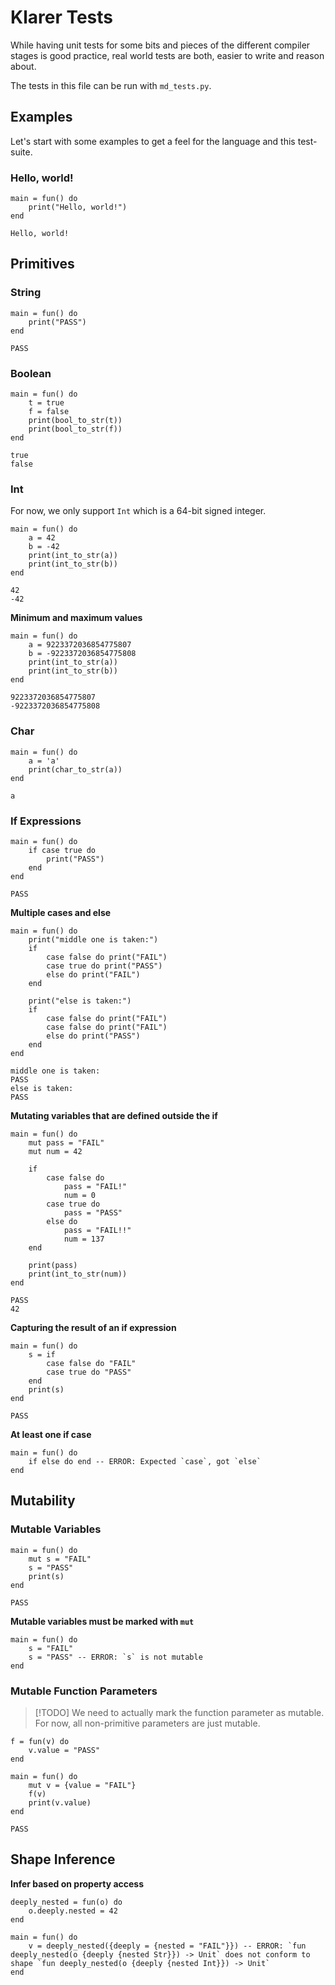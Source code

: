# Klarer Tests

While having unit tests for some bits and pieces of the different compiler stages
is good practice, real world tests are both, easier to write and reason about.

The tests in this file can be run with `md_tests.py`.

## Examples

Let's start with some examples to get a feel for the language and this test-suite.

### Hello, world!

```klarer
main = fun() do
    print("Hello, world!")
end
```

```
Hello, world!
```

## Primitives

### String

```klarer
main = fun() do
    print("PASS")
end
```

```
PASS
```

### Boolean

```klarer
main = fun() do
    t = true
    f = false
    print(bool_to_str(t))
    print(bool_to_str(f))
end
```

```
true
false
```

### Int

For now, we only support `Int` which is a 64-bit signed integer.

```klarer
main = fun() do
    a = 42
    b = -42
    print(int_to_str(a))
    print(int_to_str(b))
end
```

```
42
-42
```

**Minimum and maximum values**

```klarer
main = fun() do
    a = 9223372036854775807
    b = -9223372036854775808
    print(int_to_str(a))
    print(int_to_str(b))
end
```

```
9223372036854775807
-9223372036854775808
```

### Char

```klarer
main = fun() do
    a = 'a'
    print(char_to_str(a))
end
```

```
a
```

### If Expressions

```klarer
main = fun() do
    if case true do
        print("PASS")
    end
end
```

```
PASS
```

**Multiple cases and else**

```klarer
main = fun() do
    print("middle one is taken:")
    if
        case false do print("FAIL")
        case true do print("PASS")
        else do print("FAIL")
    end

    print("else is taken:")
    if
        case false do print("FAIL")
        case false do print("FAIL")
        else do print("PASS")
    end
end
```

```
middle one is taken:
PASS
else is taken:
PASS
```

**Mutating variables that are defined outside the if**

```klarer
main = fun() do
    mut pass = "FAIL"
    mut num = 42

    if
        case false do
            pass = "FAIL!"
            num = 0
        case true do
            pass = "PASS"
        else do
            pass = "FAIL!!"
            num = 137
    end

    print(pass)
    print(int_to_str(num))
end
```

```
PASS
42
```

**Capturing the result of an if expression**

```klarer
main = fun() do
    s = if
        case false do "FAIL"
        case true do "PASS"
    end
    print(s)
end
```

```
PASS
```

**At least one if case**

```klarer
main = fun() do
    if else do end -- ERROR: Expected `case`, got `else`
end
```

## Mutability

### Mutable Variables

```klarer
main = fun() do
    mut s = "FAIL"
    s = "PASS"
    print(s)
end
```

```
PASS
```

**Mutable variables must be marked with `mut`**

```klarer
main = fun() do
    s = "FAIL"
    s = "PASS" -- ERROR: `s` is not mutable
end
```

### Mutable Function Parameters

> [!TODO]
> We need to actually mark the function parameter as mutable.
> For now, all non-primitive parameters are just mutable.

```klarer
f = fun(v) do
    v.value = "PASS"
end

main = fun() do
    mut v = {value = "FAIL"}
    f(v)
    print(v.value)
end
```

```
PASS
```

## Shape Inference

**Infer based on property access**

```klarer
deeply_nested = fun(o) do
    o.deeply.nested = 42
end

main = fun() do
    v = deeply_nested({deeply = {nested = "FAIL"}}) -- ERROR: `fun deeply_nested(o {deeply {nested Str}}) -> Unit` does not conform to shape `fun deeply_nested(o {deeply {nested Int}}) -> Unit`
end
```
